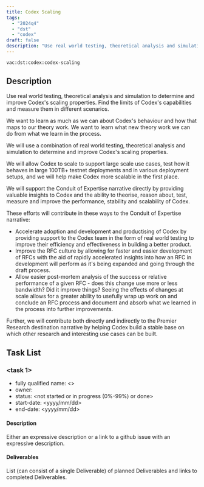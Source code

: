 ```yaml
---
title: Codex Scaling
tags:
  - "2024q4"
  - "dst"
  - "codex"
draft: false
description: "Use real world testing, theoretical analysis and simulation to determine and improve Codex's scaling properties. Find the limits of Codex's capabilities and measure them in different scenarios."
---
```


`vac:dst:codex:codex-scaling`

## Description
Use real world testing, theoretical analysis and simulation to determine and improve Codex's scaling properties. Find the limits of Codex's capabilities and measure them in different scenarios.

We want to learn as much as we can about Codex's behaviour and how that maps to our theory work. We want to learn what new theory work we can do from what we learn in the process.

We will use a combination of real world testing, theoretical analysis and simulation to determine and improve Codex's scaling properties.

We will allow Codex to scale to support large scale use cases, test how it behaves in large 100TB+ testnet deployments and in various deployment setups, and we will help make Codex more scalable in the first place.

We will support the Conduit of Expertise narrative directly by providing valuable insights to Codex and the ability to theorise, reason about, test, measure and improve the performance, stability and scalability of Codex.

These efforts will contribute in these ways to the Conduit of Expertise narrative:

* Accelerate adoption and development and productising of Codex by providing support to the Codex team in the form of real world testing to improve their efficiency and effectiveness in building a better product.
* Improve the RFC culture by allowing for faster and easier development of RFCs with the aid of rapidly accelerated insights into how an RFC in development will perform as it's being expanded and going through the draft process.
* Allow easier post-mortem analysis of the success or relative performance of a given RFC - does this change use more or less bandwidth? Did it improve things? Seeing the effects of changes at scale allows for a greater ability to usefully wrap up work on and conclude an RFC process and document and absorb what we learned in the process into further improvements.

Further, we will contribute both directly and indirectly to the Premier Research destination narrative by helping Codex build a stable base on which other research and interesting use cases can be built.


## Task List

### <task 1>

* fully qualified name: <>
* owner: 
* status: <not started or in progress (0%-99%) or done>
* start-date: <yyyy/mm/dd>
* end-date: <yyyy/mm/dd>

#### Description

Either an expressive description or a link to a github issue with an expressive description.

#### Deliverables

List (can consist of a single Deliverable) of planned Deliverables and links to completed Deliverables.



